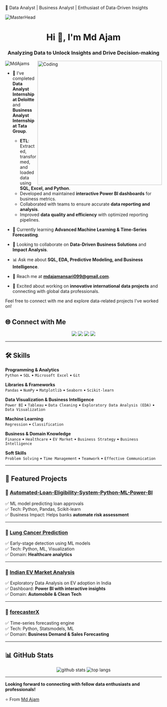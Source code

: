 🚀 Data Analyst | Business Analyst | Enthusiast of Data-Driven Insights  

![MasterHead](https://blog.imarticus.org/wp-content/uploads/2019/05/daonline.gif)

<h1 align="center">Hi 👋, I'm Md Ajam</h1>
<h3 align="center">Analyzing Data to Unlock Insights and Drive Decision-making</h3>
<img align="right" alt="Coding" width="400" src="https://media.giphy.com/media/v1.Y2lkPTc5MGI3NjExMTU3M2NkYTIxYjhiOTgyM2Q1NWZiMWU0OTQ1YzgzOGE4MjgxMTUxMiZlcD12MV9pbnRlcm5hbF9naWZzX2dpZklkJmN0PWc/qgQUggAC3Pfv687qPC/giphy.gif"/>

<p align="left"> <img src="https://komarev.com/ghpvc/?username=MdAjams&label=Profile%20views&color=0e75b6&style=flat" alt="MdAjams" /> </p>

- 🔨 I’ve completed **Data Analyst Internship at Deloitte** and **Business Analyst Internship at Tata Group**.  
  - **ETL**: Extracted, transformed, and loaded data using **SQL, Excel, and Python**.  
  - Developed and maintained **interactive Power BI dashboards** for business metrics.  
  - Collaborated with teams to ensure accurate **data reporting and analysis**.  
  - Improved **data quality and efficiency** with optimized reporting pipelines.  

- 🚀 Currently learning **Advanced Machine Learning & Time-Series Forecasting**.  
- 🤝 Looking to collaborate on **Data-Driven Business Solutions** and **Impact Analysis**.  
- 📊 Ask me about **SQL, EDA, Predictive Modeling, and Business Intelligence**.  
- 📧 Reach me at **mdajamansari099@gmail.com**.  
- 🌟 Excited about working on **innovative international data projects** and connecting with global data professionals.  

Feel free to connect with me and explore data-related projects I've worked on!  


## 🌐 Connect with Me  
<p align="center">
  <a href="https://www.linkedin.com/in/mdajam/"><img src="https://img.icons8.com/fluent/48/000000/linkedin.png"/></a>
  <a href="mailto:mdajamansari099@gmail.com"><img src="https://img.icons8.com/color/48/000000/gmail-new.png"/></a>
  <a href="https://github.com/mdAjams"><img src="https://img.icons8.com/fluent/48/000000/github.png"/></a>
  <a href="https://www.hackerrank.com/profile/mdajamansari099"><img src="https://img.icons8.com/external-tal-revivo-shadow-tal-revivo/48/000000/external-hackerrank-is-a-technology-company-that-focuses-on-competitive-programming-logo-shadow-tal-revivo.png"/></a>
</p>

---

## 🛠️ Skills  

**Programming & Analytics**  
`Python` • `SQL` • `Microsoft Excel` • `Git`  

**Libraries & Frameworks**  
`Pandas` • `NumPy` • `Matplotlib` • `Seaborn` • `Scikit-learn`  

**Data Visualization & Business Intelligence**  
`Power BI` • `Tableau` • `Data Cleaning` • `Exploratory Data Analysis (EDA)` • `Data Visualization`  

**Machine Learning**  
`Regression` • `Classification`  

**Business & Domain Knowledge**  
`Finance` • `Healthcare` • `EV Market` • `Business Strategy` • `Business Intelligence`  

**Soft Skills**  
`Problem Solving` • `Time Management` • `Teamwork` • `Effective Communication`  


---

## 📌 Featured Projects  

### 🔹 [Automated-Loan-Eligibility-System-Python-ML-Power-BI](https://github.com/MdAjams/Loan-Eligibility)  
✅ ML model predicting loan approvals  
✅ Tech: Python, Pandas, Scikit-learn  
✅ Business Impact: Helps banks **automate risk assessment**  

---

### 🔹 [Lung Cancer Prediction](https://github.com/MdAjams/Lung-Cancer-Prediction)  
✅ Early-stage detection using ML models  
✅ Tech: Python, ML, Visualization  
✅ Domain: **Healthcare analytics**  

---

### 🔹 [Indian EV Market Analysis](https://github.com/MdAjams/EV-Market-India)  
✅ Exploratory Data Analysis on EV adoption in India  
✅ Dashboard: **Power BI with interactive insights**  
✅ Domain: **Automobile & Clean Tech**  

---

### 🔹 [forecasterX](https://github.com/MdAjams/forecasterX)  
✅ Time-series forecasting engine  
✅ Tech: Python, Statsmodels, ML  
✅ Domain: **Business Demand & Sales Forecasting**  

---

## 📊 GitHub Stats  
<p align="center">
  <img src="https://github-readme-stats.vercel.app/api?username=MdAjams&show_icons=true&theme=radical" alt="github stats" />
  <img src="https://github-readme-stats.vercel.app/api/top-langs/?username=MdAjams&layout=compact&theme=radical" alt="top langs" />
</p>

---
**Looking forward to connecting with fellow data enthusiasts and professionals!**

⭐️ From [Md Ajam](https://github.com/mdAjams)
